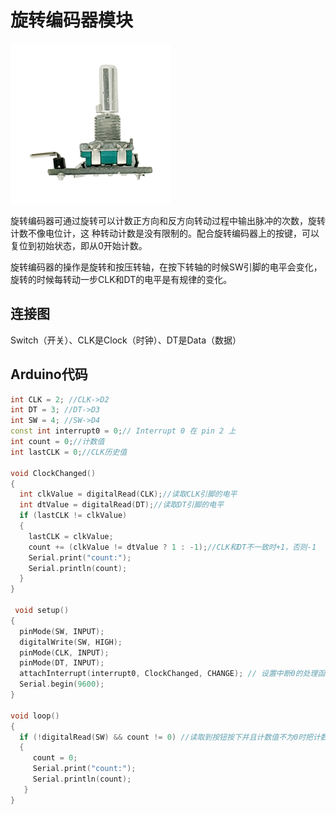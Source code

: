 # 旋转编码器模块

![](/assets/xuanzhuan.png)

旋转编码器可通过旋转可以计数正方向和反方向转动过程中输出脉冲的次数，旋转计数不像电位计，这 种转动计数是没有限制的。配合旋转编码器上的按键，可以复位到初始状态，即从0开始计数。

旋转编码器的操作是旋转和按压转轴，在按下转轴的时候SW引脚的电平会变化，旋转的时候每转动一步CLK和DT的电平是有规律的变化。

## 连接图

Switch（开关）、CLK是Clock（时钟）、DT是Data（数据）

## Arduino代码

```cpp
int CLK = 2; //CLK->D2
int DT = 3; //DT->D3
int SW = 4; //SW->D4
const int interrupt0 = 0;// Interrupt 0 在 pin 2 上
int count = 0;//计数值
int lastCLK = 0;//CLK历史值

void ClockChanged()
{
  int clkValue = digitalRead(CLK);//读取CLK引脚的电平
  int dtValue = digitalRead(DT);//读取DT引脚的电平
  if (lastCLK != clkValue)
  {
    lastCLK = clkValue;
    count += (clkValue != dtValue ? 1 : -1);//CLK和DT不一致时+1，否则-1
    Serial.print("count:");
    Serial.println(count);
  }
}

 void setup()
{
  pinMode(SW, INPUT);
  digitalWrite(SW, HIGH);
  pinMode(CLK, INPUT);
  pinMode(DT, INPUT);
  attachInterrupt(interrupt0, ClockChanged, CHANGE); // 设置中断0的处理函数，电平变化触发
  Serial.begin(9600);
}

void loop()
{
  if (!digitalRead(SW) && count != 0) //读取到按钮按下并且计数值不为0时把计数器清零
  {
     count = 0;
     Serial.print("count:");
     Serial.println(count);
   }
}
```



